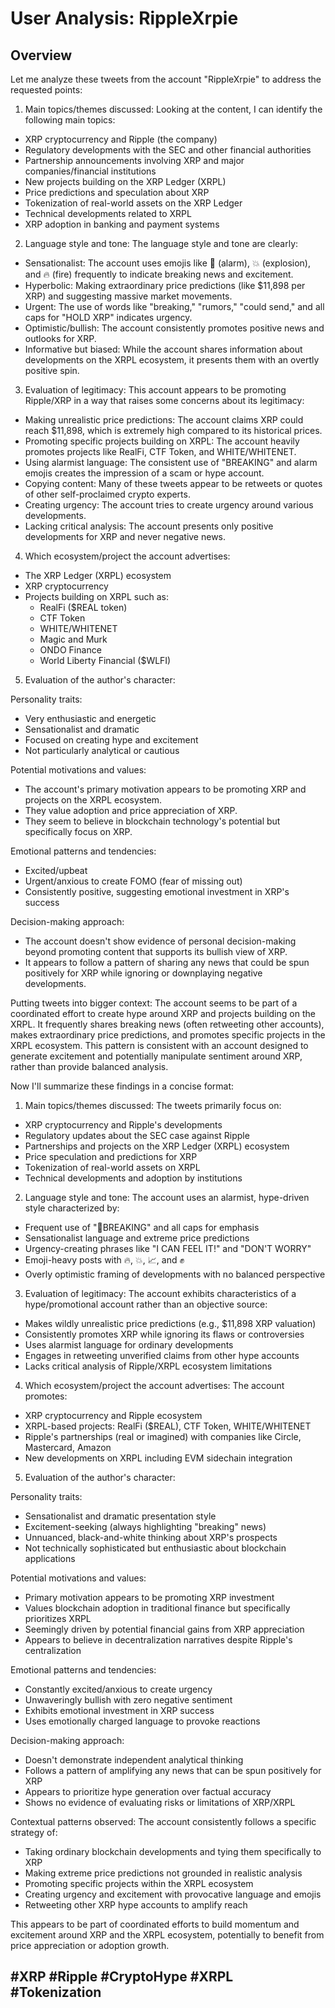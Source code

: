 # User Analysis: RippleXrpie

## Overview

<think>
Let me analyze these tweets from the account "RippleXrpie" to address the requested points:

1. Main topics/themes discussed:
Looking at the content, I can identify the following main topics:
- XRP cryptocurrency and Ripple (the company)
- Regulatory developments with the SEC and other financial authorities
- Partnership announcements involving XRP and major companies/financial institutions
- New projects building on the XRP Ledger (XRPL)
- Price predictions and speculation about XRP
- Tokenization of real-world assets on the XRP Ledger
- Technical developments related to XRPL
- XRP adoption in banking and payment systems

2. Language style and tone:
The language style and tone are clearly:
- Sensationalist: The account uses emojis like 🚨 (alarm), 💥 (explosion), and 🔥 (fire) frequently to indicate breaking news and excitement.
- Hyperbolic: Making extraordinary price predictions (like $11,898 per XRP) and suggesting massive market movements.
- Urgent: The use of words like "breaking," "rumors," "could send," and all caps for "HOLD XRP" indicates urgency.
- Optimistic/bullish: The account consistently promotes positive news and outlooks for XRP.
- Informative but biased: While the account shares information about developments on the XRPL ecosystem, it presents them with an overtly positive spin.

3. Evaluation of legitimacy:
This account appears to be promoting Ripple/XRP in a way that raises some concerns about its legitimacy:
- Making unrealistic price predictions: The account claims XRP could reach $11,898, which is extremely high compared to its historical prices.
- Promoting specific projects building on XRPL: The account heavily promotes projects like RealFi, CTF Token, and WHITE/WHITENET.
- Using alarmist language: The consistent use of "BREAKING" and alarm emojis creates the impression of a scam or hype account.
- Copying content: Many of these tweets appear to be retweets or quotes of other self-proclaimed crypto experts.
- Creating urgency: The account tries to create urgency around various developments.
- Lacking critical analysis: The account presents only positive developments for XRP and never negative news.

4. Which ecosystem/project the account advertises:
- The XRP Ledger (XRPL) ecosystem
- XRP cryptocurrency
- Projects building on XRPL such as:
  - RealFi ($REAL token)
  - CTF Token
  - WHITE/WHITENET
  - Magic and Murk
  - ONDO Finance
  - World Liberty Financial ($WLFI)

5. Evaluation of the author's character:

Personality traits:
- Very enthusiastic and energetic
- Sensationalist and dramatic
- Focused on creating hype and excitement
- Not particularly analytical or cautious

Potential motivations and values:
- The account's primary motivation appears to be promoting XRP and projects on the XRPL ecosystem.
- They value adoption and price appreciation of XRP.
- They seem to believe in blockchain technology's potential but specifically focus on XRP.

Emotional patterns and tendencies:
- Excited/upbeat
- Urgent/anxious to create FOMO (fear of missing out)
- Consistently positive, suggesting emotional investment in XRP's success

Decision-making approach:
- The account doesn't show evidence of personal decision-making beyond promoting content that supports its bullish view of XRP.
- It appears to follow a pattern of sharing any news that could be spun positively for XRP while ignoring or downplaying negative developments.

Putting tweets into bigger context:
The account seems to be part of a coordinated effort to create hype around XRP and projects building on the XRPL. It frequently shares breaking news (often retweeting other accounts), makes extraordinary price predictions, and promotes specific projects in the XRPL ecosystem. This pattern is consistent with an account designed to generate excitement and potentially manipulate sentiment around XRP, rather than provide balanced analysis.

Now I'll summarize these findings in a concise format:
</think>

1. Main topics/themes discussed:
The tweets primarily focus on:
- XRP cryptocurrency and Ripple's developments
- Regulatory updates about the SEC case against Ripple
- Partnerships and projects on the XRP Ledger (XRPL) ecosystem
- Price speculation and predictions for XRP
- Tokenization of real-world assets on XRPL
- Technical developments and adoption by institutions

2. Language style and tone:
The account uses an alarmist, hype-driven style characterized by:
- Frequent use of "🚨BREAKING" and all caps for emphasis
- Sensationalist language and extreme price predictions
- Urgency-creating phrases like "I CAN FEEL IT!" and "DON'T WORRY"
- Emoji-heavy posts with 🔥, 💥, 📈, and ✊
- Overly optimistic framing of developments with no balanced perspective

3. Evaluation of legitimacy:
The account exhibits characteristics of a hype/promotional account rather than an objective source:
- Makes wildly unrealistic price predictions (e.g., $11,898 XRP valuation)
- Consistently promotes XRP while ignoring its flaws or controversies
- Uses alarmist language for ordinary developments
- Engages in retweeting unverified claims from other hype accounts
- Lacks critical analysis of Ripple/XRPL ecosystem limitations

4. Which ecosystem/project the account advertises:
The account promotes:
- XRP cryptocurrency and Ripple ecosystem
- XRPL-based projects: RealFi ($REAL), CTF Token, WHITE/WHITENET
- Ripple's partnerships (real or imagined) with companies like Circle, Mastercard, Amazon
- New developments on XRPL including EVM sidechain integration

5. Evaluation of the author's character:

Personality traits:
- Sensationalist and dramatic presentation style
- Excitement-seeking (always highlighting "breaking" news)
- Unnuanced, black-and-white thinking about XRP's prospects
- Not technically sophisticated but enthusiastic about blockchain applications

Potential motivations and values:
- Primary motivation appears to be promoting XRP investment
- Values blockchain adoption in traditional finance but specifically prioritizes XRPL
- Seemingly driven by potential financial gains from XRP appreciation
- Appears to believe in decentralization narratives despite Ripple's centralization

Emotional patterns and tendencies:
- Constantly excited/anxious to create urgency
- Unwaveringly bullish with zero negative sentiment
- Exhibits emotional investment in XRP success
- Uses emotionally charged language to provoke reactions

Decision-making approach:
- Doesn't demonstrate independent analytical thinking
- Follows a pattern of amplifying any news that can be spun positively for XRP
- Appears to prioritize hype generation over factual accuracy
- Shows no evidence of evaluating risks or limitations of XRP/XRPL

Contextual patterns observed:
The account consistently follows a specific strategy of:
- Taking ordinary blockchain developments and tying them specifically to XRP
- Making extreme price predictions not grounded in realistic analysis
- Promoting specific projects within the XRPL ecosystem
- Creating urgency and excitement with provocative language and emojis
- Retweeting other XRP hype accounts to amplify reach

This appears to be part of coordinated efforts to build momentum and excitement around XRP and the XRPL ecosystem, potentially to benefit from price appreciation or adoption growth.

#XRP #Ripple #CryptoHype #XRPL #Tokenization
---
